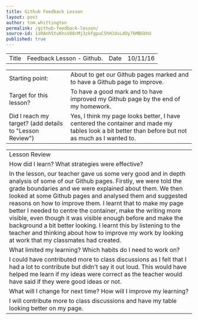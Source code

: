 ```yaml
---
title: Github Feedback Lesson
layout: post
author: tom.whittington
permalink: /github-feedback-lesson/
source-id: 1zRAnh5tuKhsV88cMj3zkfgpuC5hHJdsLdOy7kMBGbhU
published: true
---
```

<table>
  <tr>
    <td>Title</td>
    <td>Feedback Lesson - Github.</td>
    <td>Date</td>
    <td>  10/11/16</td>
  </tr>
</table>


<table>
  <tr>
    <td>Starting point:</td>
    <td>About to get our Github pages marked and to have a Github page to improve.</td>
  </tr>
  <tr>
    <td>Target for this lesson?</td>
    <td>To have a good mark and to have improved my Github page by the end of my homework. </td>
  </tr>
  <tr>
    <td>Did I reach my target? 
(add details to "Lesson Review")</td>
    <td>Yes, I think my page looks better, I have centered the container and made my tables look a bit better than before but not as much as I wanted to. </td>
  </tr>
</table>


<table>
  <tr>
    <td>Lesson Review</td>
  </tr>
  <tr>
    <td>How did I learn? What strategies were effective? </td>
  </tr>
  <tr>
    <td>In the lesson, our teacher gave us some very good and in depth analysis of some of our Github pages. Firstly, we were told the grade boundaries and we were explained about them. We then looked at some Github pages and analysed them and suggested reasons on how to improve them. I learnt that to make my page better I needed to centre the container, make the writing more visible, even though it was visible enough before and make the background a bit better looking. I learnt this by listening to the teacher and thinking about how to improve my work by looking at work that my classmates had created. 
</td>
  </tr>
  <tr>
    <td>What limited my learning? Which habits do I need to work on? </td>
  </tr>
  <tr>
    <td>I could have contributed more to class discussions as I felt that I had a lot to contribute but didn't say it out loud. This would have helped me learn if my ideas were correct as the teacher would have said if they were good ideas or not. </td>
  </tr>
  <tr>
    <td>What will I change for next time? How will I improve my learning?</td>
  </tr>
  <tr>
    <td>I will contribute more to class discussions and have my table looking better on my page.</td>
  </tr>
</table>


